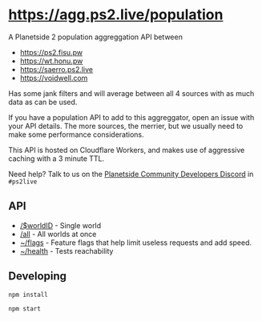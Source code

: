 # https://agg.ps2.live/population

A Planetside 2 population aggreggation API between

- https://ps2.fisu.pw
- https://wt.honu.pw
- https://saerro.ps2.live
- https://voidwell.com

Has some jank filters and will average between all 4 sources with as much data as can be used.

If you have a population API to add to this aggreggator, open an issue with your API details. The more sources, the merrier, but we usually need to make some performance considerations.

This API is hosted on Cloudflare Workers, and makes use of aggressive caching with a 3 minute TTL.

Need help? Talk to us on the [Planetside Community Developers Discord](https://discord.gg/yVzGEg3RKV) in `#ps2live`

## API

- [/$worldID](https://agg.ps2.live/population/1) - Single world
- [/all](https://agg.ps2.live/population/all) - All worlds at once
- [~/flags](https://agg.ps2.live/population~/flags) - Feature flags that help limit useless requests and add speed.
- [~/health](https://agg.ps2.live/population~/health) - Tests reachability

## Developing

```
npm install

npm start
```

